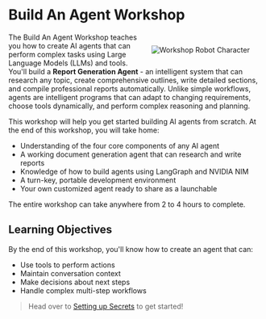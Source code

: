 # Build An Agent Workshop

<img src="_static/robots/hero.png" alt="Workshop Robot Character" style="float:right;max-width:300px;margin:25px;" />

The Build An Agent Workshop teaches you how to create AI agents that can perform complex tasks using Large Language Models (LLMs) and tools. You'll build a **Report Generation Agent** - an intelligent system that can research any topic, create comprehensive outlines, write detailed sections, and compile professional reports automatically. Unlike simple workflows, agents are intelligent programs that can adapt to changing requirements, choose tools dynamically, and perform complex reasoning and planning.

This workshop will help you get started building AI agents from scratch. At the end of this workshop, you will take home:

* Understanding of the four core components of any AI agent
* A working document generation agent that can research and write reports
* Knowledge of how to build agents using LangGraph and NVIDIA NIM
* A turn-key, portable development environment
* Your own customized agent ready to share as a launchable

The entire workshop can take anywhere from 2 to 4 hours to complete.

## Learning Objectives

By the end of this workshop, you'll know how to create an agent that can:
- Use tools to perform actions
- Maintain conversation context
- Make decisions about next steps
- Handle complex multi-step workflows

> Head over to [Setting up Secrets](secrets) to get started!

